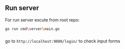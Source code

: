 ## Run server
For run server excute from root repo:

```bash
go run cmd\server\main.go
```

### 
go to `http://localhost:9000/login/` to check input forms